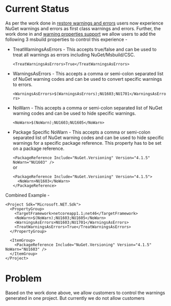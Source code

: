 # Current Status
As per the work done in [restore warnings and errors](https://github.com/NuGet/Home/wiki/Restore-errors-and-warnings) users now experience NuGet warnings and errors as first class warnings and errors. Further, the work done in and [warning properties support](https://github.com/NuGet/Home/wiki/Improved-NuGet-warnings) we allow users to add the following 3 msbuild properties to control this experience -

* TreatWarningsAsErrors - This accepts true/false and can be used to treat all warnings as errors including NuGet/Msbuild/CSC.

  `<TreatWarningsAsErrors>True</TreatWarningsAsErrors>`

* WarningsAsErrors - This accepts a comma or semi-colon separated list of NuGet warning codes and can be used to convert specific warnings to errors.

  `<WarningsAsErrors>$(WarningsAsErrors);NU1603;NU1701</WarningsAsErrors>`

* NoWarn - This accepts a comma or semi-colon separated list of NuGet warning codes and can be used to hide specific warnings.

  `<NoWarn>$(NoWarn);NU1603;NU1605</NoWarn>`

* Package Specific NoWarn - This accepts a comma or semi-colon separated list of NuGet warning codes and can be used to hide specific warnings for a specific package reference. This property has to be set on a package reference.

  `<PackageReference Include="NuGet.Versioning" Version="4.1.5" NoWarn="NU1603" />`
  <br/>   or<br/>
  ```
  <PackageReference Include="NuGet.Versioning" Version="4.1.5">
    <NoWarn>NU1603</NoWarn>
  </PackageReference>
  ```


Combined Example - 
```
<Project Sdk="Microsoft.NET.Sdk">
  <PropertyGroup>
    <TargetFramework>netcoreapp1.1;net46</TargetFramework>
    <NoWarn>$(NoWarn);NU1603;NU1605</NoWarn>
    <WarningsAsErrors>NU1603;NU1701</WarningsAsErrors>
    <TreatWarningsAsErrors>True</TreatWarningsAsErrors>
  </PropertyGroup>

  <ItemGroup>
    <PackageReference Include="NuGet.Versioning" Version="4.1.5" NoWarn="NU1603" />
  </ItemGroup>
</Project>
```

# Problem
Based on the work done above, we allow customers to control the warnings generated in one project. But currently we do not allow customers 